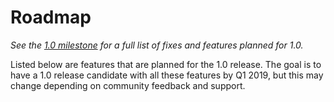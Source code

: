 # Roadmap

_See the [1.0 milestone](https://github.com/sagan-software/eosio-rust/milestone/1) for a full list of fixes and features planned for 1.0._

Listed below are features that are planned for the 1.0 release. The goal is to have a 1.0 release candidate with all these features by Q1 2019, but this may change depending on community feedback and support.
